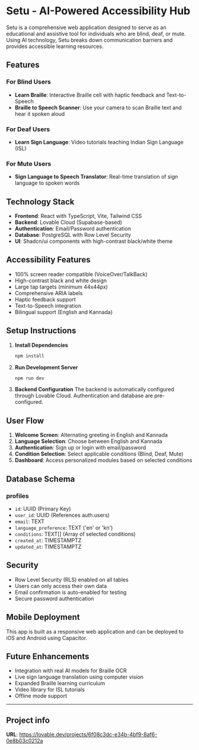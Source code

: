 # Setu - AI-Powered Accessibility Hub

Setu is a comprehensive web application designed to serve as an educational and assistive tool for individuals who are blind, deaf, or mute. Using AI technology, Setu breaks down communication barriers and provides accessible learning resources.

## Features

### For Blind Users
- **Learn Braille**: Interactive Braille cell with haptic feedback and Text-to-Speech
- **Braille to Speech Scanner**: Use your camera to scan Braille text and hear it spoken aloud

### For Deaf Users
- **Learn Sign Language**: Video tutorials teaching Indian Sign Language (ISL)

### For Mute Users
- **Sign Language to Speech Translator**: Real-time translation of sign language to spoken words

## Technology Stack

- **Frontend**: React with TypeScript, Vite, Tailwind CSS
- **Backend**: Lovable Cloud (Supabase-based)
- **Authentication**: Email/Password authentication
- **Database**: PostgreSQL with Row Level Security
- **UI**: Shadcn/ui components with high-contrast black/white theme

## Accessibility Features

- 100% screen reader compatible (VoiceOver/TalkBack)
- High-contrast black and white design
- Large tap targets (minimum 44x44px)
- Comprehensive ARIA labels
- Haptic feedback support
- Text-to-Speech integration
- Bilingual support (English and Kannada)

## Setup Instructions

1. **Install Dependencies**
   ```bash
   npm install
   ```

2. **Run Development Server**
   ```bash
   npm run dev
   ```

3. **Backend Configuration**
   The backend is automatically configured through Lovable Cloud. Authentication and database are pre-configured.

## User Flow

1. **Welcome Screen**: Alternating greeting in English and Kannada
2. **Language Selection**: Choose between English and Kannada
3. **Authentication**: Sign up or login with email/password
4. **Condition Selection**: Select applicable conditions (Blind, Deaf, Mute)
5. **Dashboard**: Access personalized modules based on selected conditions

## Database Schema

### profiles
- `id`: UUID (Primary Key)
- `user_id`: UUID (References auth.users)
- `email`: TEXT
- `language_preference`: TEXT ('en' or 'kn')
- `conditions`: TEXT[] (Array of selected conditions)
- `created_at`: TIMESTAMPTZ
- `updated_at`: TIMESTAMPTZ

## Security

- Row Level Security (RLS) enabled on all tables
- Users can only access their own data
- Email confirmation is auto-enabled for testing
- Secure password authentication

## Mobile Deployment

This app is built as a responsive web application and can be deployed to iOS and Android using Capacitor.

## Future Enhancements

- Integration with real AI models for Braille OCR
- Live sign language translation using computer vision
- Expanded Braille learning curriculum
- Video library for ISL tutorials
- Offline mode support

---

## Project info

**URL**: https://lovable.dev/projects/6f08c3dc-e34b-4bf9-8af6-0e8b03c0212a
